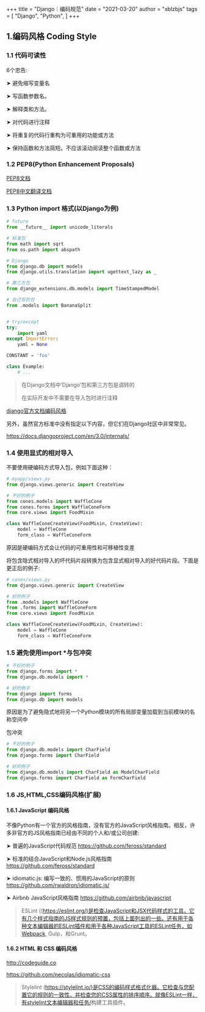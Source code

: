 +++
title = "Django｜编码规范"
date = "2021-03-20"
author = "xblzbjs"
tags = [
    "Django",
    "Python",
]
+++

## 1.编码风格 Coding Style

### 1.1 代码可读性

6个忠告:

➤ 避免缩写变量名

➤ 写函数参数名。

➤ 解释类和方法。

➤ 对代码进行注释

➤ 将重复的代码行重构为可重用的功能或方法

➤ 保持函数和方法简短。不应该滚动阅读整个函数或方法

### 1.2 PEP8(**Python Enhancement Proposals**)

[PEP8文档](https://www.python.org/dev/peps/pep-0008/)

[PEP8中文翻译文档](https://blog.csdn.net/ratsniper/article/details/78954852)

### 1.3 Python import 格式(以Django为例)

``` python
# future
from __future__ import unicode_literals

# 标准包
from math import sqrt
from os.path import abspath

# Django
from django.db import models
from django.utils.translation import ugettext_lazy as _

# 第三方包
from django_extensions.db.models import TimeStampedModel

# 自己写的包
from .models import BananaSplit


# try/except
try:
    import yaml
except ImportError:
    yaml = None

CONSTANT = 'foo'

class Example:
    # ...
```

> 在Django文档中‘Django’包和第三方包是调转的
>
> 在实际开发中不需要在导入包时进行注释

[django官方文档编码风格](https://docs.djangoproject.com/en/3.0/internals/contributing/writing-code/coding-style/)

另外，虽然官方标准中没有指定以下内容，但它们在Django社区中非常常见。

https://docs.djangoproject.com/en/3.0/internals/

### 1.4 使用显式的相对导入

不要使用硬编码方式导入包，例如下面这种：

```python
# myapp/views.py
from django.views.generic import CreateView

# 不好的例子
from cones.models import WaffleCone
from cones.forms import WaffleConeForm
from core.views import FoodMixin

class WaffleConeCreateView(FoodMixin, CreateView):
    model = WaffleCone
    form_class = WaffleConeForm
```

原因是硬编码方式会让代码的可重用性和可移植性变差

将包含隐式相对导入的坏代码片段转换为包含显式相对导入的好代码片段。下面是更正后的例子:

```python
# cones/views.py
from django.views.generic import CreateView

# 好的例子
from .models import WaffleCone
from .forms import WaffleConeForm
from core.views import FoodMixin

class WaffleConeCreateView(FoodMixin, CreateView):
    model = WaffleCone
    form_class = WaffleConeForm
```

### 1.5 避免使用import *与包冲突

```python
# 不好的例子
from django.forms import *
from django.db.models import *

# 好的例子
from django import forms
from django.db import models

```

原因是为了避免隐式地将另一个Python模块的所有局部变量加载到当前模块的名称空间中

包冲突

```python
# 不好的例子
from django.db.models import CharField
from django.forms import CharField

# 好的例子
from django.db.models import CharField as ModelCharField
from django.forms import CharField as FormCharField
```

### 1.6 JS,HTML,CSS编码风格(扩展)

#### 1.6.1 JavaScript 编码风格

不像Python有一个官方的风格指南，没有官方的JavaScript风格指南。相反，许多非官方的JS风格指南已经由不同的个人和/或公司创建:

➤ 普遍的JavaScript代码规范 https://github.com/feross/standard

➤ 标准的结合JavaScript和Node.js风格指南 https://github.com/feross/standard

➤ idiomatic.js: 编写一致的、惯用的JavaScript的原则 https://github.com/rwaldron/idiomatic.js/

➤ Airbnb JavaScript风格指南 https://github.com/airbnb/javascript

> ESLint ((<https://eslint.org/)是检查JavaScript和JSX代码样式的工具。它有几个样式指南的JS样式规则的预置，包括上面列出的一些。还有用于各种文本编辑器的ESLint插件和用于各种JavaScript工具的ESLint任务，如Webpack>, Gulp，和Grunt。

#### 1.6.2 HTML 和 CSS 编码风格

http://codeguide.co

https://github.com/necolas/idiomatic-css

> Stylelint (<https://stylelint.io/)是CSS的编码样式格式化器。它检查与您配置它的规则的一致性，并检查您的CSS属性的排序顺序。就像ESLint一样，有stylelint文本编辑器和任务/>构建工具插件。
